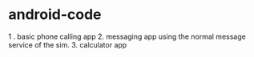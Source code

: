 # android-code
1 . basic phone calling app
2. messaging app using the normal message service of the sim.
3. calculator app
